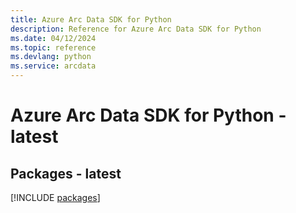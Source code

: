 ```yaml
---
title: Azure Arc Data SDK for Python
description: Reference for Azure Arc Data SDK for Python
ms.date: 04/12/2024
ms.topic: reference
ms.devlang: python
ms.service: arcdata
---
```

# Azure Arc Data SDK for Python - latest
## Packages - latest
[!INCLUDE [packages](arc-data-index.md)]
